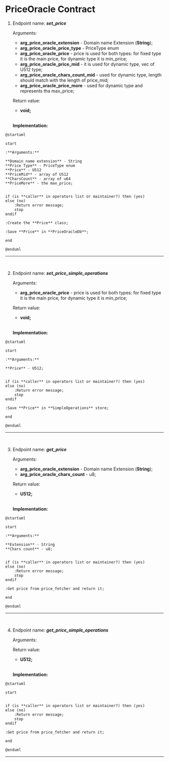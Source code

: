 # **PriceOracle Contract**

1. Endpoint name: *****set_price***** <br>
   
   Arguments: <br>
    - **arg_price_oracle_extension** - Domain name Extension (**String**);
    - **arg_price_oracle_price_type** - PriceType enum
    - **arg_price_oracle_price** - price is used for both types: for fixed type it is the main price, for dynamic type it is min_price;
    - **arg_price_oracle_price_mid** - it is used for dynamic type, vec of U512 type;
    - **arg_price_oracle_chars_count_mid** - used for dynamic type, length should match with the length of price_mid;
    - **arg_price_oracle_price_more** - used for dynamic type and represents tha max_price;
  
   Return value: <br>
    - **void;** <br><br>
  
   **Implementation:** <br>
```plantuml
@startuml

start

:**Arguments:**

**Domain name extension** - String
**Price Type** - PriceType enum
**Price** - U512
**PriceMid** - array of U512
**CharsCount** - array of u64
**PriceMore** - the max_price;


if (is **caller** in operators list or maintainer?) then (yes)
else (no)
    :Return error message;
    stop
endif

:Create the **Price** class;

:Save **Price** in **PriceOracleDb**;

end

@enduml
```

<hr> <br>

2. Endpoint name: *****set_price_simple_operations***** <br>
   
   Arguments: <br>
    - **arg_price_oracle_price** - price is used for both types: for fixed type it is the main price, for dynamic type it is min_price;
  
   Return value: <br>
    - **void;** <br><br>
  
   **Implementation:** <br>
```plantuml
@startuml

start

:**Arguments:**

**Price** - U512;


if (is **caller** in operators list or maintainer?) then (yes)
else (no)
    :Return error message;
    stop
endif

:Save **Price** in **SimpleOperations** store;

end

@enduml
```

<hr> <br>

3. Endpoint name: *****get_price***** <br>
   
   Arguments: <br>
    - **arg_price_oracle_extension** - Domain name Extension (**String**);
    - **arg_price_oracle_chars_count** - u8;
  
   Return value: <br>
    - **U512;** <br><br>
  
   **Implementation:** <br>
```plantuml
@startuml

start

:**Arguments:**

**Extension** - String
**Chars count** - u8;


if (is **caller** in operators list or maintainer?) then (yes)
else (no)
    :Return error message;
    stop
endif

:Get price from price_fetcher and return it;

end

@enduml
```

<hr> <br>

4. Endpoint name: *****get_price_simple_operations***** <br>
   
   Arguments: <br>    
  
   Return value: <br>
    - **U512;** <br><br>
  
   **Implementation:** <br>
```plantuml
@startuml

start


if (is **caller** in operators list or maintainer?) then (yes)
else (no)
    :Return error message;
    stop
endif

:Get price from price_fetcher and return it;

end

@enduml
```

<hr> <br>